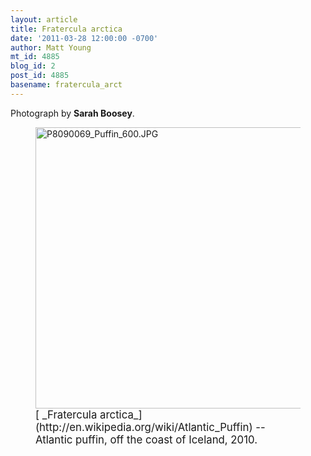 ```yaml
---
layout: article
title: Fratercula arctica
date: '2011-03-28 12:00:00 -0700'
author: Matt Young
mt_id: 4885
blog_id: 2
post_id: 4885
basename: fratercula_arct
---
```

Photograph by **Sarah Boosey**.

<figure>
<img src="{{ site.baseurl }}/uploads/2011/P8090069_Puffin_600.JPG" alt="P8090069_Puffin_600.JPG" width="600" height="450" />
<figcaption markdown="span">
<big>[ _Fratercula arctica_](http://en.wikipedia.org/wiki/Atlantic_Puffin) -- Atlantic puffin, off the coast of Iceland, 2010.</big>

</figcaption>
</figure>
